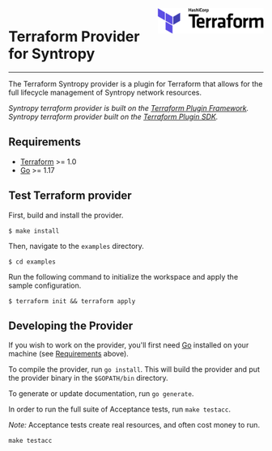 <a href="https://terraform.io">
    <img src="assets/terraform_logo.png" alt="Terraform logo" title="Terraform" align="right" height="50" />
</a>

# Terraform Provider for Syntropy

---

The Terraform Syntropy provider is a plugin for Terraform that allows for the full lifecycle management of Syntropy
network resources.

_Syntropy terraform provider is built on the [Terraform Plugin Framework](https://github.com/hashicorp/terraform-plugin-framework). Syntropy terraform provider built on the [Terraform Plugin SDK](https://github.com/hashicorp/terraform-plugin-sdk)._

## Requirements

- [Terraform](https://www.terraform.io/downloads.html) >= 1.0
- [Go](https://golang.org/doc/install) >= 1.17


## Test Terraform provider

First, build and install the provider.

```shell
$ make install
```

Then, navigate to the `examples` directory.

```shell
$ cd examples
```

Run the following command to initialize the workspace and apply the sample configuration.

```shell
$ terraform init && terraform apply
```

## Developing the Provider

If you wish to work on the provider, you'll first need [Go](http://www.golang.org) installed on your machine (see [Requirements](#requirements) above).

To compile the provider, run `go install`. This will build the provider and put the provider binary in the `$GOPATH/bin` directory.

To generate or update documentation, run `go generate`.

In order to run the full suite of Acceptance tests, run `make testacc`.

*Note:* Acceptance tests create real resources, and often cost money to run.

```shell
make testacc
```
